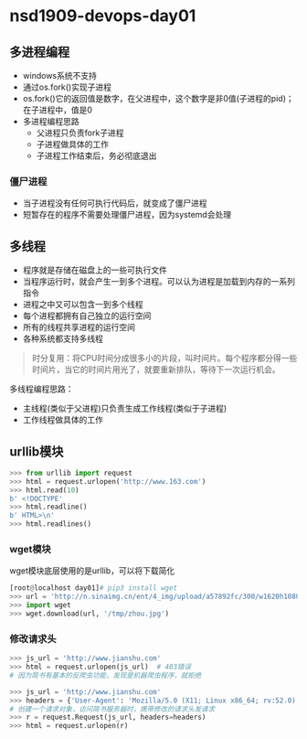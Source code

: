 # nsd1909-devops-day01

## 多进程编程

- windows系统不支持
- 通过os.fork()实现子进程
- os.fork()它的返回值是数字，在父进程中，这个数字是非0值(子进程的pid)；在子进程中，值是0
- 多进程编程思路
  - 父进程只负责fork子进程
  - 子进程做具体的工作
  - 子进程工作结束后，务必彻底退出

### 僵尸进程

- 当子进程没有任何可执行代码后，就变成了僵尸进程
- 短暂存在的程序不需要处理僵尸进程，因为systemd会处理

## 多线程

- 程序就是存储在磁盘上的一些可执行文件
- 当程序运行时，就会产生一到多个进程。可以认为进程是加载到内存的一系列指令
- 进程之中又可以包含一到多个线程
- 每个进程都拥有自己独立的运行空间
- 所有的线程共享进程的运行空间
- 各种系统都支持多线程

> 时分复用：将CPU时间分成很多小的片段，叫时间片。每个程序都分得一些时间片，当它的时间片用光了，就要重新排队，等待下一次运行机会。

多线程编程思路：

- 主线程(类似于父进程)只负责生成工作线程(类似于子进程)
- 工作线程做具体的工作

## urllib模块

```python
>>> from urllib import request
>>> html = request.urlopen('http://www.163.com')
>>> html.read(10)
b' <!DOCTYPE'
>>> html.readline()
b' HTML>\n'
>>> html.readlines()
```

### wget模块

wget模块底层使用的是urllib，可以将下载简化

```python
[root@localhost day01]# pip3 install wget
>>> url = 'http://n.sinaimg.cn/ent/4_img/upload/a57892fc/300/w1620h1080/20200218/2958-iprtayz1488773.jpg'
>>> import wget
>>> wget.download(url, '/tmp/zhou.jpg')
```

### 修改请求头

```python
>>> js_url = 'http://www.jianshu.com'
>>> html = request.urlopen(js_url)  # 403错误
# 因为简书有基本的反爬虫功能，发现是机器爬虫程序，就拒绝

>>> js_url = 'http://www.jianshu.com'
>>> headers = {'User-Agent': 'Mozilla/5.0 (X11; Linux x86_64; rv:52.0) Gecko/20100101 Firefox/52.0'}
# 创建一个请求对象，访问简书服务器时，携带修改的请求头发请求
>>> r = request.Request(js_url, headers=headers)
>>> html = request.urlopen(r)
```







